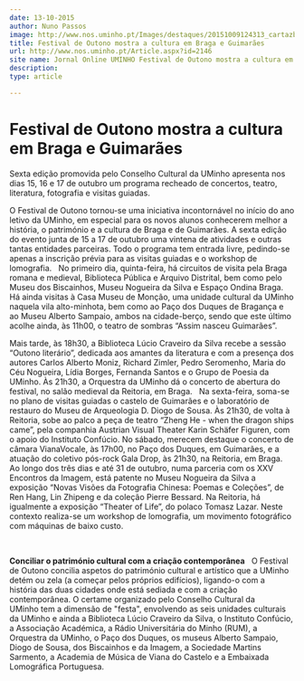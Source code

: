 ```yaml
---
date: 13-10-2015
author: Nuno Passos
image: http://www.nos.uminho.pt/Images/destaques/20151009124313_cartazbaixa.jpg
title: Festival de Outono mostra a cultura em Braga e Guimarães
url: http://www.nos.uminho.pt/Article.aspx?id=2146
site name: Jornal Online UMINHO Festival de Outono mostra a cultura em Braga e Guimarães
description: 
type: article

---
```

# Festival de Outono mostra a cultura em Braga e Guimarães


  

Sexta edição promovida pelo Conselho Cultural da UMinho apresenta nos dias 15, 16 e 17 de outubro um programa recheado de concertos, teatro, literatura, fotografia e visitas guiadas.

O Festival de Outono tornou-se uma iniciativa incontornável no início do ano letivo da UMinho, em especial para os novos alunos conhecerem melhor a história, o património e a cultura de Braga e de Guimarães. A sexta edição do evento junta de 15 a 17 de outubro uma vintena de atividades e outras tantas entidades parceiras. Todo o programa tem entrada livre, pedindo-se apenas a inscrição prévia para as visitas guiadas e o workshop de lomografia.
 
No primeiro dia, quinta-feira, há circuitos de visita pela Braga romana e medieval, Biblioteca Pública e Arquivo Distrital, bem como pelo Museu dos Biscainhos, Museu Nogueira da Silva e Espaço Ondina Braga. Há ainda visitas à Casa Museu de Monção, uma unidade cultural da UMinho naquela vila alto-minhota, bem como ao Paço dos Duques de Bragança e ao Museu Alberto Sampaio, ambos na cidade-berço, sendo que este último acolhe ainda, às 11h00, o teatro de sombras “Assim nasceu Guimarães”.

Mais tarde, às 18h30, a Biblioteca Lúcio Craveiro da Silva recebe a sessão “Outono literário”, dedicada aos amantes da literatura e com a presença dos autores Carlos Alberto Moniz, Richard Zimler, Pedro Seromenho, Maria do Céu Nogueira, Lídia Borges, Fernanda Santos e o Grupo de Poesia da UMinho. Às 21h30, a Orquestra da UMinho dá o concerto de abertura do festival, no salão medieval da Reitoria, em Braga.
 
Na sexta-feira, soma-se no plano de visitas guiadas o castelo de Guimarães e o laboratório de restauro do Museu de Arqueologia D. Diogo de Sousa. Às 21h30, de volta à Reitoria, sobe ao palco a peça de teatro “Zheng He - when the dragon ships came”, pela companhia Austrian Visual Theater Karin Schäfer Figuren, com o apoio do Instituto Confúcio. No sábado, merecem destaque o concerto de câmara VianaVocale, às 17h00, no Paço dos Duques, em Guimarães, e a atuação do coletivo pós-rock Gala Drop, às 21h30, na Reitoria, em Braga.
 
Ao longo dos três dias e até 31 de outubro, numa parceria com os XXV Encontros da Imagem, está patente no Museu Nogueira da Silva a exposição “Novas Visões da Fotografia Chinesa: Poemas e Coleções”, de Ren Hang, Lin Zhipeng e da coleção Pierre Bessard. Na Reitoria, há igualmente a exposição “Theater of Life”, do polaco Tomasz Lazar. Neste contexto realiza-se um workshop de lomografia, um movimento fotográfico com máquinas de baixo custo.

 

**Conciliar o património cultural com a criação contemporânea** 
 
O Festival de Outono concilia aspetos do património cultural e artístico que a UMinho detém ou zela (a começar pelos próprios edifícios), ligando-o com a história das duas cidades onde está sediada e com a criação contemporânea. O certame organizado pelo Conselho Cultural da UMinho tem a dimensão de "festa", envolvendo as seis unidades culturais da UMinho e ainda a Biblioteca Lúcio Craveiro da Silva, o Instituto Confúcio, a Associação Académica, a Rádio Universitária do Minho (RUM), a Orquestra da UMinho, o Paço dos Duques, os museus Alberto Sampaio, Diogo de Sousa, dos Biscainhos e da Imagem, a Sociedade Martins Sarmento, a Academia de Música de Viana do Castelo e a Embaixada Lomográfica Portuguesa.
 

